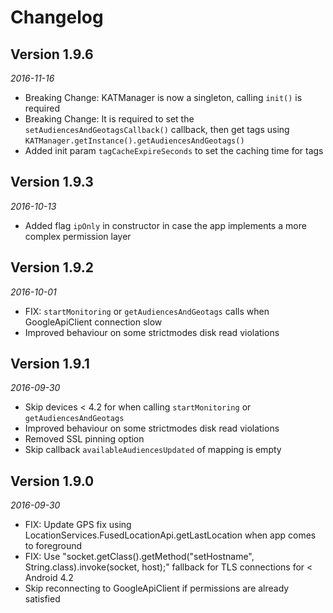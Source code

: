 Changelog
==========================

## Version 1.9.6

_2016-11-16_

 *  Breaking Change: KATManager is now a singleton, calling ```init()``` is required
 *  Breaking Change: It is required to set the ```setAudiencesAndGeotagsCallback()``` callback, then get tags using ```KATManager.getInstance().getAudiencesAndGeotags()```
 *  Added init param ```tagCacheExpireSeconds``` to set the caching time for tags


## Version 1.9.3

_2016-10-13_

 *  Added flag ```ipOnly``` in constructor in case the app implements a more complex permission layer
 

## Version 1.9.2

_2016-10-01_

 *  FIX: ```startMonitoring``` or ```getAudiencesAndGeotags``` calls when GoogleApiClient connection slow
 *  Improved behaviour on some strictmodes disk read violations


## Version 1.9.1

_2016-09-30_

 *  Skip devices < 4.2 for when calling ```startMonitoring``` or ```getAudiencesAndGeotags```
 *  Improved behaviour on some strictmodes disk read violations
 *  Removed SSL pinning option
 * 	Skip callback ```availableAudiencesUpdated``` of mapping is empty


## Version 1.9.0

_2016-09-30_

 *  FIX: Update GPS fix using LocationServices.FusedLocationApi.getLastLocation when app comes to foreground
 *  FIX: Use "socket.getClass().getMethod("setHostname", String.class).invoke(socket, host);" fallback for TLS connections for < Android 4.2
 *  Skip reconnecting to GoogleApiClient if permissions are already satisfied
